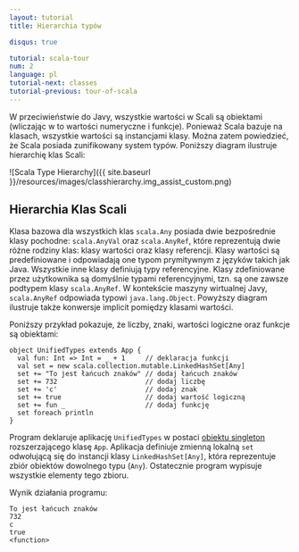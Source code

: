 ```yaml
---
layout: tutorial
title: Hierarchia typów

disqus: true

tutorial: scala-tour
num: 2
language: pl
tutorial-next: classes
tutorial-previous: tour-of-scala
---
```


W przeciwieństwie do Javy, wszystkie wartości w Scali są obiektami (wliczając w to wartości numeryczne i funkcje). Ponieważ Scala bazuje na klasach, wszystkie wartości są instancjami klasy. Można zatem powiedzieć, że Scala posiada zunifikowany system typów. Poniższy diagram ilustruje hierarchię klas Scali:

![Scala Type Hierarchy]({{ site.baseurl }}/resources/images/classhierarchy.img_assist_custom.png)

## Hierarchia Klas Scali ##

Klasa bazowa dla wszystkich klas `scala.Any` posiada dwie bezpośrednie klasy pochodne: `scala.AnyVal` oraz `scala.AnyRef`, które reprezentują dwie różne rodziny klas: klasy wartości oraz klasy referencji. Klasy wartości są predefiniowane i odpowiadają one typom prymitywnym z języków takich jak Java. Wszystkie inne klasy definiują typy referencyjne. Klasy zdefiniowane przez użytkownika są domyślnie typami referencyjnymi, tzn. są one zawsze podtypem klasy `scala.AnyRef`. W kontekście maszyny wirtualnej Javy, `scala.AnyRef` odpowiada typowi `java.lang.Object`. Powyższy diagram ilustruje także konwersje implicit pomiędzy klasami wartości.

Poniższy przykład pokazuje, że liczby, znaki, wartości logiczne oraz funkcje są obiektami:


```tut
object UnifiedTypes extends App {
  val fun: Int => Int = _ + 1     // deklaracja funkcji
  val set = new scala.collection.mutable.LinkedHashSet[Any]
  set += "To jest łańcuch znaków" // dodaj łańcuch znaków
  set += 732                      // dodaj liczbę
  set += 'c'                      // dodaj znak
  set += true                     // dodaj wartość logiczną
  set += fun _                    // dodaj funkcję
  set foreach println
}
```

Program deklaruje aplikację `UnifiedTypes` w postaci [obiektu singleton](singleton-objects.html) rozszerzającego klasę `App`. Aplikacja definiuje zmienną lokalną `set` odwołującą się do instancji klasy `LinkedHashSet[Any]`, która reprezentuje zbiór obiektów dowolnego typu (`Any`). Ostatecznie program wypisuje wszystkie elementy tego zbioru.

Wynik działania programu:

```
To jest łańcuch znaków
732
c
true
<function>
```
